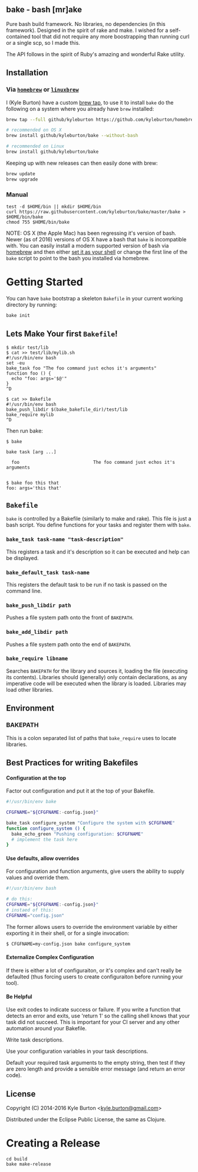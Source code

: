## bake - bash [mr]ake

Pure bash build framework.  No libraries, no dependencies (in this framework).  Designed in the spirit of rake and make.  I wished for a self-contained tool that did not require any more boostrapping than running curl or a single scp, so I made this.

The API follows in the spirit of Ruby's amazing and wonderful Rake utility.

## Installation

### Via [`homebrew`](http://brew.sh/) or [`linuxbrew`](http://linuxbrew.sh/)

I (Kyle Burton) have a custom [brew tap](https://github.com/kyleburton/homebrew-kyleburton), to use it to install `bake` do the following on a system where you already have `brew` installed:

```bash
brew tap --full github/kyleburton https://github.com/kyleburton/homebrew-kyleburton.git

# recommended on OS X
brew install github/kyleburton/bake --without-bash

# recommended on Linux
brew install github/kyleburton/bake
```

Keeping up with new releases can then easily done with brew:

```bash
brew update
brew upgrade
```

### Manual

    test -d $HOME/bin || mkdir $HOME/bin
    curl https://raw.githubusercontent.com/kyleburton/bake/master/bake > $HOME/bin/bake
    chmod 755 $HOME/bin/bake

NOTE: OS X (the Apple Mac) has been regressing it's version of bash.  Newer (as of 2016) versions of OS X have a bash that `bake` is incompatible with.  You can easily install a modern supported version of bash via [homebrew](http://brew.sh/) and then either [set it as your shell](http://johndjameson.com/blog/updating-your-shell-with-homebrew/) or change the first line of the `bake` script to point to the bash you installed via homebrew.

# Getting Started

You can have `bake` bootstrap a skeleton `Bakefile` in your current working directory by running:

```bash
bake init
```

## Lets Make Your first `Bakefile`!

    $ mkdir test/lib
    $ cat >> test/lib/mylib.sh
    #!/usr/bin/env bash
    set -eu
    bake_task foo "The foo command just echos it's arguments"
    function foo () {
      echo "foo: args='$@'"
    }
    ^D

    $ cat >> Bakefile
    #!/usr/bin/env bash
    bake_push_libdir $(bake_bakefile_dir)/test/lib
    bake_require mylib
    ^D

Then run bake:

    $ bake

    bake task [arg ...]

      foo                            The foo command just echos it's arguments


    $ bake foo this that
    foo: args='this that'


## `Bakefile`

`bake` is controlled by a Bakefile (similarly to make and rake).  This file is just a bash script.  You define functions for your tasks and register them with `bake`.

### `bake_task task-name "task-description"`

This registers a task and it's description so it can be executed and help can be displayed.

### `bake_default_task task-name`

This registers the default task to be run if no task is passed on the command line.

### `bake_push_libdir path`

Pushes a file system path onto the front of `BAKEPATH`.

### `bake_add_libdir path`

Pushes a file system path onto the end of `BAKEPATH`.

### `bake_require libname`

Searches `BAKEPATH` for the library and sources it, loading the file (executing its contents).  Libraries should (generally) only contain declarations, as any imperative code will be executed when the library is loaded.  Libraries may load other libraries.

## Environment

### BAKEPATH

This is a colon separated list of paths that `bake_require` uses to locate libraries.

## Best Practices for writing Bakefiles

#### Configuration at the top

Factor out configuration and put it at the top of your Bakefile.

```sh
#!/usr/bin/env bake

CFGFNAME="${CFGFNAME:-config.json}"

bake_task configure_system "Configure the system with $CFGFNAME"
function configure_system () {
  bake_echo_green "Pushing configuration: $CFGFNAME"
  # implement the task here
}
```

#### Use defaults, allow overrides

For configuration and function arguments, give users the ability to supply values and override them.

```sh
#!/usr/bin/env bash

# do this:
CFGFNAME="${CFGFNAME:-config.json}"
# instaed of this:
CFGFNAME="config.json"
```

The former allows users to override the environment variable by either exporting it in their shell, or for a single invocation:

```sh
$ CFGFNAME=my-config.json bake configure_system
```

#### Externalize Complex Configuration

If there is either a lot of configuraiton, or it's complex and can't really be defaulted (thus forcing users to create configuraiton before running your tool).

#### Be Helpful

Use exit codes to indicate success or failure.  If you write a function that detects an error and exits, use 'return 1' so the calling shell knows that your task did not succeed.  This is important for your CI server and any other automation around your Bakefile.

Write task descriptions.

Use your configuration variables in your task descriptions.

Default your required task arguments to the empty string, then test if they are zero length and provide a sensible error message (and return an error code).


## License

Copyright (C) 2014-2016 Kyle Burton &lt;kyle.burton@gmail.com&gt;

Distributed under the Eclipse Public License, the same as Clojure.


# Creating a Release

```
cd build
bake make-release
```
